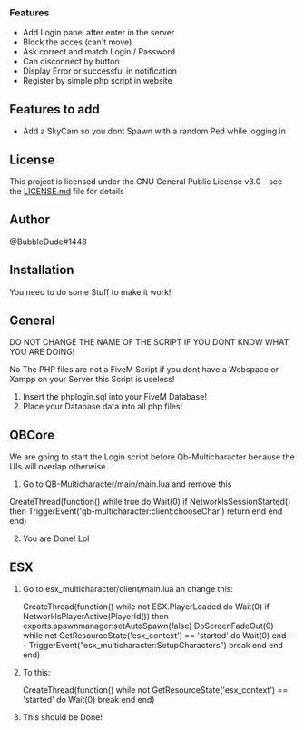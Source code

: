 ### Features ###

- Add Login panel after enter in the server
- Block the acces (can't move)
- Ask correct and match Login / Password
- Can disconnect by button
- Display Error or successful in notification
- Register by simple php script in website

## Features to add ##

- Add a SkyCam so you dont Spawn with a random Ped while logging in

## License ##

This project is licensed under the GNU General Public License v3.0 - see the [LICENSE.md](LICENSE.md) file for details


## Author ##

@BubbleDude#1448

## Installation ##

You need to do some Stuff to make it work!

## General ##

DO NOT CHANGE THE NAME OF THE SCRIPT IF YOU DONT KNOW WHAT YOU ARE DOING!

No The PHP files are not a FiveM Script if you dont have a Webspace or Xampp on your Server this Script is useless!

1. Insert the phplogin.sql into your FiveM Database!
2. Place your Database data into all php files!

## QBCore ##

We are going to start the Login script before Qb-Multicharacter because the UIs will overlap otherwise

1. Go to QB-Multicharacter/main/main.lua and remove this

CreateThread(function()
	while true do
		Wait(0)
		if NetworkIsSessionStarted() then
			TriggerEvent('qb-multicharacter:client:chooseChar')
			return
		end
	end
end)

2. You are Done! Lol

## ESX ##
1. Go to esx_multicharacter/client/main.lua an change this:

	CreateThread(function()
		while not ESX.PlayerLoaded do
			Wait(0)
			if NetworkIsPlayerActive(PlayerId()) then
				exports.spawnmanager:setAutoSpawn(false)
				DoScreenFadeOut(0)
				while not GetResourceState('esx_context') == 'started' do
					Wait(0)
				end
				-- TriggerEvent("esx_multicharacter:SetupCharacters")
				break
			end
		end
	end)

2. To this:

	CreateThread(function()
		while not GetResourceState('esx_context') == 'started' do
			Wait(0)
			break
		end
	end)

3. This should be Done!

